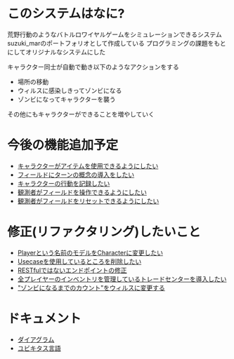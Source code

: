 # このシステムはなに?
荒野行動のようなバトルロワイヤルゲームをシミュレーションできるシステム
suzuki_marのポートフォリオとして作成している
プログラミングの課題をもとにしてオリジナルなシステムにした

キャラクター同士が自動で動き以下のようなアクションをする
* 場所の移動
* ウィルスに感染しきってゾンビになる
* ゾンビになってキャラクターを襲う

その他にもキャラクターができることを増やしていく


# 今後の機能追加予定
* [キャラクターがアイテムを使用できるようにしたい](https://github.com/suzuki-mar/field-battles/issues/14)
* [フィールドにターンの概念の導入をしたい](https://github.com/suzuki-mar/field-battles/issues/15)
* [キャラクターの行動を記録したい](https://github.com/suzuki-mar/field-battles/issues/16)
* [観測者がフィールドを操作できるようにしたい](https://github.com/suzuki-mar/field-battles/issues/17)
* [観測者がフィールドをリセットできるようにしたい](https://github.com/suzuki-mar/field-battles/issues/18)

# 修正(リファクタリング)したいこと
* [Playerという名前のモデルをCharacterに変更したい](https://github.com/suzuki-mar/field-battles/issues/2)
* [Usecaseを使用しているところを削除したい](https://github.com/suzuki-mar/field-battles/issues/19)
* [RESTfulではないエンドポイントの修正](https://github.com/suzuki-mar/field-battles/issues/20)
* [全プレイヤーのインベントリを管理しているトレードセンターを導入したい](https://github.com/suzuki-mar/field-battles/issues/21)
* ["ゾンビになるまでのカウント"をウィルスに変更する](https://github.com/suzuki-mar/field-battles/issues/22)

# ドキュメント
* [ダイアグラム](https://drive.google.com/file/d/1vWJYIZMcOJJwP2MiUeGbWAiYFoZYkyAM/view?usp=sharing)
* [ユビキタス言語](https://github.com/suzuki-mar/field-battles/wiki/%E3%83%A6%E3%83%93%E3%82%AD%E3%82%BF%E3%82%B9%E8%A8%80%E8%AA%9E)
